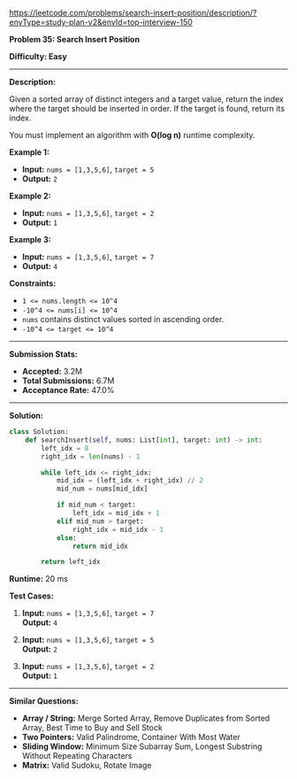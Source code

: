 https://leetcode.com/problems/search-insert-position/description/?envType=study-plan-v2&envId=top-interview-150

**Problem 35: Search Insert Position**

**Difficulty: Easy**

---

**Description:**

Given a sorted array of distinct integers and a target value, return the index where the target should be inserted in order. If the target is found, return its index.

You must implement an algorithm with **O(log n)** runtime complexity.

**Example 1:**

- **Input:** `nums = [1,3,5,6]`, `target = 5`
- **Output:** `2`

**Example 2:**

- **Input:** `nums = [1,3,5,6]`, `target = 2`
- **Output:** `1`

**Example 3:**

- **Input:** `nums = [1,3,5,6]`, `target = 7`
- **Output:** `4`

**Constraints:**

- `1 <= nums.length <= 10^4`
- `-10^4 <= nums[i] <= 10^4`
- `nums` contains distinct values sorted in ascending order.
- `-10^4 <= target <= 10^4`

---

**Submission Stats:**

- **Accepted:** 3.2M
- **Total Submissions:** 6.7M
- **Acceptance Rate:** 47.0%

---

**Solution:**

```python
class Solution:
    def searchInsert(self, nums: List[int], target: int) -> int:
        left_idx = 0
        right_idx = len(nums) - 1

        while left_idx <= right_idx:
            mid_idx = (left_idx + right_idx) // 2
            mid_num = nums[mid_idx]

            if mid_num < target:
                left_idx = mid_idx + 1
            elif mid_num > target:
                right_idx = mid_idx - 1
            else:
                return mid_idx

        return left_idx
```

**Runtime:** 20 ms

**Test Cases:**

1. **Input:** `nums = [1,3,5,6]`, `target = 7`  
   **Output:** `4`

2. **Input:** `nums = [1,3,5,6]`, `target = 5`  
   **Output:** `2`

3. **Input:** `nums = [1,3,5,6]`, `target = 2`  
   **Output:** `1`

---

**Similar Questions:**

- **Array / String:** Merge Sorted Array, Remove Duplicates from Sorted Array, Best Time to Buy and Sell Stock
- **Two Pointers:** Valid Palindrome, Container With Most Water
- **Sliding Window:** Minimum Size Subarray Sum, Longest Substring Without Repeating Characters
- **Matrix:** Valid Sudoku, Rotate Image
